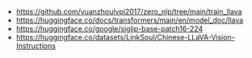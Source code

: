 - https://github.com/yuanzhoulvpi2017/zero_nlp/tree/main/train_llava
- https://huggingface.co/docs/transformers/main/en/model_doc/llava
- https://huggingface.co/google/siglip-base-patch16-224
- https://huggingface.co/datasets/LinkSoul/Chinese-LLaVA-Vision-Instructions
